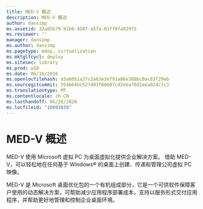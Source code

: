 ```yaml
---
title: MED-V 概述
description: MED-V 概述
author: dansimp
ms.assetid: 32a85b79-91b0-4507-a57a-01ff0fa029f5
ms.reviewer: ''
manager: dansimp
ms.author: dansimp
ms.pagetype: mdop, virtualization
ms.mktglfcycl: deploy
ms.sitesec: library
ms.prod: w10
ms.date: 06/16/2016
ms.openlocfilehash: e5a60b1a37c2a63e3ef91a86e388bc0ac83f29eb
ms.sourcegitcommit: 354664bc527d93f80687cd2eba70d1eea024c7c3
ms.translationtype: MT
ms.contentlocale: zh-CN
ms.lasthandoff: 06/26/2020
ms.locfileid: "10803839"
---
```

# MED-V 概述


MED-V 使用 Microsoft 虚拟 PC 为桌面虚拟化提供企业解决方案。 借助 MED-V，可以轻松地在任何基于 Windows® 的桌面上创建、传递和管理公司虚拟 PC 映像。

MED-V 是 Microsoft 桌面优化包的一个有机组成部分，它是一个可供软件保障客户使用的动态解决方案，可帮助减少应用程序部署成本，支持以服务形式交付应用程序，并帮助更好地管理和控制企业桌面环境。

 

 





